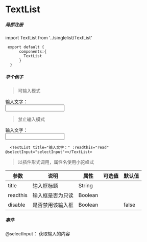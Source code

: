 # TextList
  

##### 局部注册


  
  <p>   
	import TextList from '../singlelist/TextList'   

	 export default {  
		  components:{  
			TextList  
		  }  
	  }
  </p>
  
  
  ##### 举个例子
  
>可输入模式
<div class="example">
    <div class="block" >
		<div class="block_left">
      <div>
        <i class="fa fa-user title_i" aria-hidden="true"></i>
			  <div class="title_name">输入文字：</div>
      </div>
    </div>
    <div class="block_right">
      <input class="block_input" type="text">
    </div>
  </div>
</div>
  
>禁止输入模式
<div class="example">
    <div class="block" >
		<div class="block_left">
      <div>
        <i class="fa fa-user title_i" aria-hidden="true"></i>
			  <div class="title_name">输入文字：</div>
      </div>
    </div>
    <div class="block_right">
      <input readonly class="block_input" type="text">
    </div>
  </div>
</div>
	 
	  <TextList title="输入文字：" :readthis="read" @selectInput="selectInput"></TextList>


> 以插件形式调用，属性名使用小驼峰式

| 参数 | 说明 | 属性 | 可选值 | 默认值 |
| ------ | ------ | ------ | ------ | ------ |
| title | 输入框标题 | String |  |  |
| readthis | 输入框是否为只读 | Boolean | | |
| disable | 是否禁用该输入框 | Boolean | | false |

##### 事件

@selectInput： 获取输入的内容
